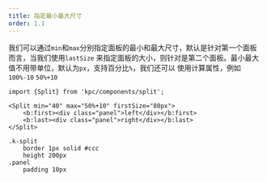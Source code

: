 ```yaml
---
title: 指定最小最大尺寸
order: 1.1
---
```


我们可以通过`min`和`max`分别指定面板的最小和最大尺寸，默认是针对第一个面板而言，当我们使用`lastSize`
来指定面板的大小，则针对是第二个面板。最小最大值不用带单位，默认为`px`，支持百分比`%`，我们还可以
使用计算属性，例如`100%-10` `50%+10`

```vdt
import {Split} from 'kpc/components/split';

<Split min="40" max="50%+10" firstSize="80px">
    <b:first><div class="panel">left</div></b:first>
    <b:last><div class="panel">right</div></b:last>
</Split>
```

```styl
.k-split
    border 1px solid #ccc
    height 200px
.panel
    padding 10px
```
